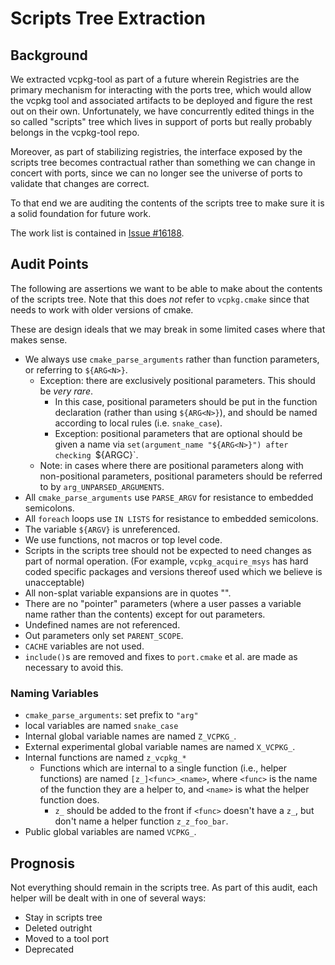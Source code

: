 # Scripts Tree Extraction

## Background

We extracted vcpkg-tool as part of a future wherein Registries are the primary mechanism for interacting with the ports tree, which would allow the vcpkg tool and associated artifacts to be deployed and figure the rest out on their own. Unfortunately, we have concurrently edited things in the so called "scripts" tree which lives in support of ports but really probably belongs in the vcpkg-tool repo.

Moreover, as part of stabilizing registries, the interface exposed by the scripts tree becomes contractual rather than something we can change in concert with ports, since we can no longer see the universe of ports to validate that changes are correct.

To that end we are auditing the contents of the scripts tree to make sure it is a solid foundation for future work.

The work list is contained in [Issue #16188].

[Issue #16188]: https://github.com/microsoft/vcpkg/issues/16188

## Audit Points

The following are assertions we want to be able to make about the contents of the scripts tree. Note that this does *not* refer to `vcpkg.cmake` since that needs to work with older versions of cmake.

These are design ideals that we may break in some limited cases where that makes sense.

- We always use `cmake_parse_arguments` rather than function parameters, or referring to `${ARG<N>}`.
  - Exception: there are exclusively positional parameters. This should be _very rare_.
    - In this case, positional parameters should be put in the function declaration
      (rather than using `${ARG<N>}`), and should be named according to local rules
      (i.e. `snake_case`).
    - Exception: positional parameters that are optional should be given a name via
      `set(argument_name "${ARG<N>}") after checking `${ARGC}`.
  - Note: in cases where there are positional parameters along with non-positional parameters, positional parameters should be referred to by `arg_UNPARSED_ARGUMENTS`.
- All `cmake_parse_arguments` use `PARSE_ARGV` for resistance to embedded semicolons.
- All `foreach` loops use `IN LISTS` for resistance to embedded semicolons.
- The variable `${ARGV}` is unreferenced.
- We use functions, not macros or top level code.
- Scripts in the scripts tree should not be expected to need changes as part of normal operation. (For example, `vcpkg_acquire_msys` has hard coded specific packages and versions thereof used which we believe is unacceptable)
- All non-splat variable expansions are in quotes "".
- There are no "pointer" parameters (where a user passes a variable name rather than the contents) except for out parameters.
- Undefined names are not referenced.
- Out parameters only set `PARENT_SCOPE`.
- `CACHE` variables are not used.
- `include()`s are removed and fixes to `port.cmake` et al. are made as necessary to avoid this.

### Naming Variables

- `cmake_parse_arguments`: set prefix to `"arg"`
- local variables are named `snake_case`
- Internal global variable names are named `Z_VCPKG_`.
- External experimental global variable names are named `X_VCPKG_`.
- Internal functions are named `z_vcpkg_*`
  - Functions which are internal to a single function (i.e., helper functions)
    are named `[z_]<func>_<name>`, where `<func>` is the name of the function they are
    a helper to, and `<name>` is what the helper function does.
    - `z_` should be added to the front if `<func>` doesn't have a `z_`,
      but don't name a helper function `z_z_foo_bar`.
- Public global variables are named `VCPKG_`.

## Prognosis

Not everything should remain in the scripts tree. As part of this audit, each helper will be dealt with in one of several ways:

- Stay in scripts tree
- Deleted outright
- Moved to a tool port
- Deprecated
